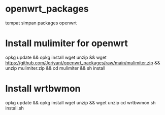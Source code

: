 # openwrt_packages
tempat simpan packages openwrt

# Install mulimiter for openwrt
opkg update && opkg install wget unzip && wget https://github.com/Jeriyant/openwrt_packages/raw/main/mulimiter.zip && unzip mulimiter.zip && cd mulimiter && sh install

# Install wrtbwmon
opkg update && opkg install wget unzip &&
wget
unzip
cd wrtbwmon
sh install.sh
